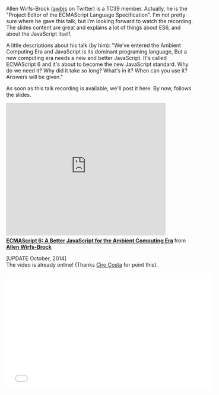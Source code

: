 <!--
layout: post
title: ECMAScript 6 - A Better JS for the Ambient Computing Era
date: 2014-05-27T06:18:47.847Z
comments: true
published: true
keywords: JavaScript, ES6, talks
description: talk about es6
categories: talks, videos
authorName: Jaydson Gomes
authorLink: http://twitter.com/jaydson
authorDescription: JavaScript enthusiast - FrontEnd Engineer at Terra Networks - BrazilJS and RSJS curator
authorPicture: https://pbs.twimg.com/profile_images/453720347620032512/UM2nE21c_400x400.jpeg
-->
<!--more-->
Allen Wirfs-Brock ([awbjs](https://twitter.com/awbjs) on Twitter) is a TC39 member. Actually, he is the "Project Editor of the ECMAScript Language Specification".
I'm not pretty sure where he gave this talk, but i'm looking forward to watch the recording.
The slides content are great and explains a lot of things about ES6, and about the JavaScript itself.

A little descriptions about his talk (by him):
"We've entered the Ambient Computing Era and JavaScript is its dominant programing language, But a new computing era needs a new and better JavaScript. It's called ECMAScript 6 and it's about to become the new JavaScript standard. Why do we need it? Why did it take so long? What's in it? When can you use it? Answers will be given."

As soon as this talk recording is available, we'll post it here.
By now, follows the slides.  

<iframe src="http://www.slideshare.net/slideshow/embed_code/34230355" width="427" height="356" frameborder="0" marginwidth="0" marginheight="0" scrolling="no" style="border:1px solid #CCC; border-width:1px 1px 0; margin-bottom:5px; max-width: 100%;" allowfullscreen> </iframe> <div style="margin-bottom:5px"> <strong> <a href="https://www.slideshare.net/allenwb/wdc14-allebwb" title="ECMAScript 6: A Better JavaScript for the Ambient Computing Era" target="_blank">ECMAScript 6: A Better JavaScript for the Ambient Computing Era</a> </strong> from <strong><a href="http://www.slideshare.net/allenwb" target="_blank">Allen Wirfs-Brock</a></strong> </div>  

[UPDATE October, 2014]  
The video is already online! (Thanks [Ciro Costa](https://github.com/cirocosta) for point this).  
<iframe width="560" height="315" src="//www.youtube.com/embed/ZGY8Cktn6W4" frameborder="0" allowfullscreen></iframe>
